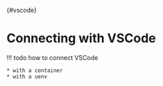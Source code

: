 [](){#vscode}
# Connecting with VSCode

!!! todo
    how to connect VSCode

    * with a container
    * with a uenv

